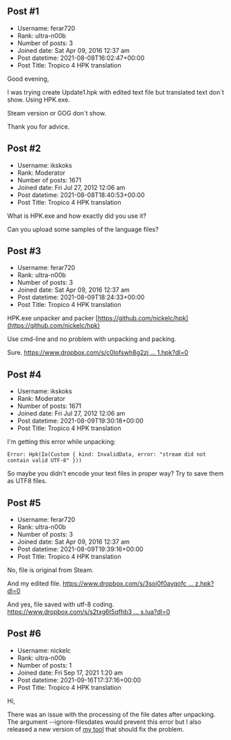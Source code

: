 ## Post #1
- Username: ferar720
- Rank: ultra-n00b
- Number of posts: 3
- Joined date: Sat Apr 09, 2016 12:37 am
- Post datetime: 2021-08-08T16:02:47+00:00
- Post Title: Tropico 4 HPK translation

Good evening,

I was trying create Update1.hpk with edited text file but translated text don´t show. Using HPK.exe.

Steam version or GOG don´t show.

Thank you for advice.
## Post #2
- Username: ikskoks
- Rank: Moderator
- Number of posts: 1671
- Joined date: Fri Jul 27, 2012 12:06 am
- Post datetime: 2021-08-08T18:40:53+00:00
- Post Title: Tropico 4 HPK translation

What is HPK.exe and how exactly did you use it?

Can you upload some samples of the language files?
## Post #3
- Username: ferar720
- Rank: ultra-n00b
- Number of posts: 3
- Joined date: Sat Apr 09, 2016 12:37 am
- Post datetime: 2021-08-09T18:24:33+00:00
- Post Title: Tropico 4 HPK translation

HPK.exe unpacker and packer
[https://github.com/nickelc/hpk](https://github.com/nickelc/hpk)

Use cmd-line and no problem with unpacking and packing.

Sure.
[https://www.dropbox.com/s/c0lofswh8g2zj ... 1.hpk?dl=0](https://www.dropbox.com/s/c0lofswh8g2zjqd/Update1.hpk?dl=0)
## Post #4
- Username: ikskoks
- Rank: Moderator
- Number of posts: 1671
- Joined date: Fri Jul 27, 2012 12:06 am
- Post datetime: 2021-08-09T19:30:18+00:00
- Post Title: Tropico 4 HPK translation

I'm getting this error while unpacking:

```
Error: Hpk(Io(Custom { kind: InvalidData, error: "stream did not contain valid UTF-8" }))
```


So maybe you didn't encode your text files in proper way? Try to save them as UTF8 files.
## Post #5
- Username: ferar720
- Rank: ultra-n00b
- Number of posts: 3
- Joined date: Sat Apr 09, 2016 12:37 am
- Post datetime: 2021-08-09T19:39:16+00:00
- Post Title: Tropico 4 HPK translation

No, file is original from Steam.

And my edited file.
[https://www.dropbox.com/s/3soi0f0ayqofc ... z.hpk?dl=0](https://www.dropbox.com/s/3soi0f0ayqofcrk/Update1%20cz.hpk?dl=0)

And yes, file saved with utf-8 coding.
[https://www.dropbox.com/s/s2txg6t5qfhb3 ... s.lua?dl=0](https://www.dropbox.com/s/s2txg6t5qfhb37t/game.trans.lua?dl=0)
## Post #6
- Username: nickelc
- Rank: ultra-n00b
- Number of posts: 1
- Joined date: Fri Sep 17, 2021 1:20 am
- Post datetime: 2021-09-16T17:37:16+00:00
- Post Title: Tropico 4 HPK translation

Hi,

There was an issue with the processing of the file dates after unpacking. 
The argument --ignore-filesdates would prevent this error but I also released a new version of [my tool](https://github.com/nickelc/hpk/releases/tag/v0.3.9) that should fix the problem.
